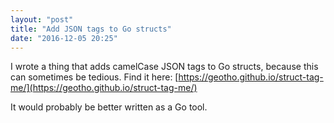 ```yaml
---
layout: "post"
title: "Add JSON tags to Go structs"
date: "2016-12-05 20:25"
---
```


I wrote a thing that adds camelCase JSON tags to Go structs, because this can
sometimes be tedious. Find it here: [https://geotho.github.io/struct-tag-me/](https://geotho.github.io/struct-tag-me/)

It would probably be better written as a Go tool.
